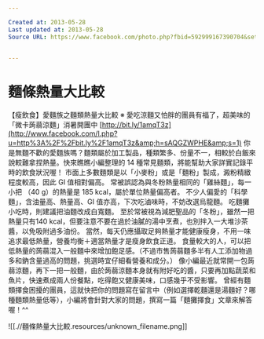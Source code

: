 ```yaml
---

Created at: 2013-05-28
Last updated at: 2013-05-28
Source URL: https://www.facebook.com/photo.php?fbid=592999167390704&set=a.456056181085004.113106.422836024407020&type=1&theater


---
```


# 麵條熱量大比較


【瘦飲食】愛麵族之麵類熱量大比較
※ 愛吃涼麵又怕胖的團員有福了，超美味的「微卡蒟蒻涼麵」消暑開團中 [http://bit.ly/1amqT3z](http://www.facebook.com/l.php?u=http%3A%2F%2Fbit.ly%2F1amqT3z&amp;h=sAQGZWPHE&amp;s=1)
你是無麵不歡的愛麵族嗎？麵類屬於加工製品，種類繁多、份量不一，相較於白飯來說較難拿捏熱量。快來瞧瞧小編整理的 14 種常見麵類，將能幫助大家詳實記錄平時的飲食狀況喔！
市面上多數麵類是以「小麥粉」或是「麵粉」製成，澱粉精緻程度較高，因此 GI 值相對偏高。
常被誤認為與冬粉熱量相同的「雞絲麵」，每一小把 （40 g）的熱量是 185 kcal，屬於單位熱量偏高者。
不少人偏愛的「科學麵」，含油量高、熱量高、GI 值亦高，下次吃滷味時，不妨改選烏龍麵。
吃麵攤小吃時，則建議把油麵改成白寬麵。
至於常被視為減肥聖品的「冬粉」，雖然一把熱量只有140 kcal，但要注意不要在過於油膩的湯中烹煮，也別拌入一大堆沙茶醬，以免吸附過多油份。
當然，每天仍應攝取足夠熱量才能健康瘦身，不用一味追求最低熱量，營養均衡＋適當熱量才是瘦身飲食正道。
食量較大的人，可以把低熱量的蒟蒻混入一般麵中來增加飽足感。（不過市售蒟蒻麵多半有人工添加物過多和鈉含量過高的問題，挑選時宜仔細看營養和成分。）
像小編最近就常開一包蒟蒻涼麵，再下一把一般麵，由於蒟蒻涼麵本身就有附好吃的醬，只要再加點蔬菜和魚片，快速煮成兩人份餐點，吃得飽又健康美味，口感幾乎不受影響。
曾經有麵類擇食困擾的團員，這就快把你的問題寫在留言中（例如選擇乾麵還是湯麵好？哪種麵類熱量低等），小編將會針對大家的問題，撰寫一篇「麵攤擇食」文章來解答喔！^^

![[.//麵條熱量大比較.resources/unknown_filename.png]]

